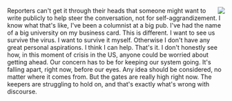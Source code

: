 <img src="http://scripting.com/images/2020/03/31/kentBrockman.png" border="0" align="right">Reporters can't get it through their heads that someone might want to write publicly to help steer the conversation, not for self-aggrandizement. I know what that's like, I've been a columnist at a big pub. I've had the name of a big university on my business card. This is different. I want to see us survive the virus. I want to survive it myself. Otherwise I don't have any great personal aspirations. I think I can help. That's it. I don't honestly see how, in this moment of crisis in the US, anyone could be worried about getting ahead. Our concern has to be for keeping our system going. It's falling apart, right now, before our eyes. Any idea should be considered, no matter where it comes from. But the gates are really high right now. The keepers are struggling to hold on, and that's exactly what's wrong with discourse.
